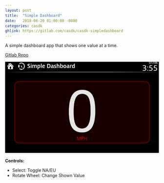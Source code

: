 ```yaml
---
layout: post
title:  "Simple Dashboard"
date:   2018-06-20 01:00:00 -0800
categories: casdk
ghlink: https://gitlab.com/casdk/casdk-simpledashboard
---
```



A simple dashboard app that shows one value at a time.

[Gitlab Repo]({{page.ghlink}})

![VDD](/images/casdk/simpledashboard.png)

**Controls:**

- Select: Toggle NA/EU
- Rotate Wheel: Change Shown Value